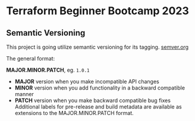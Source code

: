 # Terraform Beginner Bootcamp 2023

## Semantic Versioning 

This project is going utilize semantic versioning for its tagging. 
[semver.org](https://semver.org/)


The general format: 

 **MAJOR.MINOR.PATCH**, eg. `1.0.1`

- **MAJOR** version when you make incompatible API changes
- **MINOR** version when you add functionality in a backward compatible manner
- **PATCH** version when you make backward compatible bug fixes Additional labels for pre-release and build metadata are available as extensions to the MAJOR.MINOR.PATCH format.